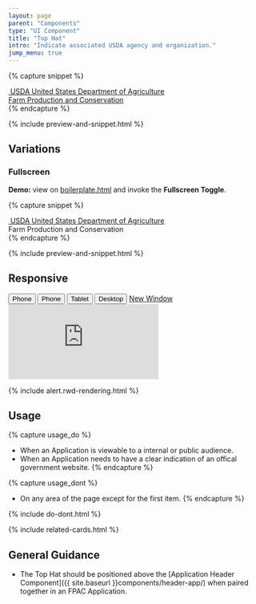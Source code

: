 ```yaml
---
layout: page
parent: "Components"
type: "UI Component"
title: "Top Hat"
intro: "Indicate associated USDA agency and organization."
jump_menu: true
---
```


{% capture snippet %}
<div class="fsa-tophat">
  <div class="fsa-tophat__bd">
    <div class="fsa-tophat__primary">
      <span class="fsa-tophat__agency">
        <a class="fsa-tophat__link" href="//usda.gov" title="Link to USDA homepage">
          <img role="presentation" class="fsa-tophat__agency-logo" src="{{ site.baseurl }}img/usda-logo--white.svg" alt="">
          <abbr class="fsa-tophat__agency-abbr" title="United States Department of Agriculture">USDA</abbr>
          <span class="fsa-tophat__agency-fullname">United States Department of Agriculture</span>
        </a>
      </span>
    </div>
    <div class="fsa-tophat__secondary">
      <span class="fsa-tophat__subagency">
        <a class="fsa-tophat__link" href="//fsa.usda.gov" title="Link to FSA homepage">Farm Production and Conservation</a>
      </span>
    </div>
  </div>
</div>
{% endcapture %}

{% include preview-and-snippet.html %}

## Variations

### Fullscreen

<div class="fsa-alert fsa-alert--info fsa-alert--no-icon">
  <div class="fsa-alert__body">
    <p class="fsa-alert__text"><strong>Demo:</strong> view on <a href="https://usda-fsa.github.io/fsa-style/boilerplate.html">boilerplate.html</a> and invoke the <strong>Fullscreen Toggle</strong>.</p>
  </div>
</div>

{% capture snippet %}
<div class="fsa-tophat fsa-tophat--fullscreen">
  <div class="fsa-tophat__bd">
    <div class="fsa-tophat__primary">
      <span class="fsa-tophat__agency">
        <a class="fsa-tophat__link" href="//usda.gov" title="Link to USDA homepage">
          <img role="presentation" class="fsa-tophat__agency-logo" src="{{ site.baseurl }}img/usda-logo--white.svg" alt="">
          <abbr class="fsa-tophat__agency-abbr" title="United States Department of Agriculture">USDA</abbr>
          <span class="fsa-tophat__agency-fullname">United States Department of Agriculture</span>
        </a>
      </span>
    </div>
    <div class="fsa-tophat__secondary">
      <span class="fsa-tophat__subagency">
        Farm Production and Conservation
      </span>
    </div>
  </div>
</div>
{% endcapture %}

{% include preview-and-snippet.html %}

## Responsive

<div class="docs__rwd-demo-block">
  <div class="docs__rwd-embed-container">
    <span class="fsa-btn-group fsa-btn-group--small" role="group" data-component="">
      <button data-behavior="toggle-rwd-size" data-target="rwd-demo_top-hat" data-size="phone" class="fsa-btn-group__item fsa-btn-group__item--active" aria-selected="true" type="button" title="Portrait">Phone <span class="docs__rwd-demo-icon docs__rwd-demo-icon--portrait"></span></button>
      <button data-behavior="toggle-rwd-size" data-target="rwd-demo_top-hat" data-size="phone-big" class="fsa-btn-group__item" type="button" title="Landscape">Phone <span class="docs__rwd-demo-icon docs__rwd-demo-icon--landscape"></span></button>
      <button data-behavior="toggle-rwd-size" data-target="rwd-demo_top-hat" data-size="tablet" class="fsa-btn-group__item" type="button">Tablet</button>
      <button data-behavior="toggle-rwd-size" data-target="rwd-demo_top-hat" data-size="desktop" class="fsa-btn-group__item" type="button">Desktop</button>
      <a class="fsa-btn-group__item" href="http://usda-fsa.github.io/fsa-style/demo/rwd__top-hat.html" target="_blank" title="View in a New Window">New Window</a>
    </span>
    <div class="docs__rwd-embed docs__rwd-embed--phone" id="rwd-demo_top-hat">
      <iframe src="https://usda-fsa.github.io/fsa-style/demo/rwd__top-hat.html" class="docs__rwd-iframe" allowtransparency="true" frameborder="0" scrolling="yes" allowfullscreen="true"> </iframe>
    </div>
  </div>
</div>

{% include alert.rwd-rendering.html %}

## Usage

{% capture usage_do %}
* When an Application is viewable to a internal or public audience.
* When an Application needs to have a clear indication of an offical government website.
{% endcapture %}

{% capture usage_dont %}
* On any area of the page except for the first item.
{% endcapture %}

{% include do-dont.html %}

{% include related-cards.html %}

## General Guidance

* The Top Hat should be positioned above the [Application Header Component]({{ site.baseurl }}components/header-app/) when paired together in an FPAC Application.
